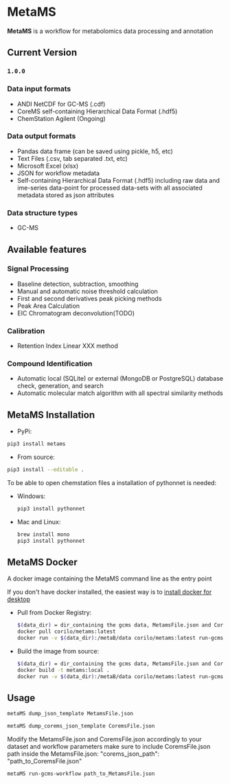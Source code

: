 # MetaMS

**MetaMS** is a workflow for metabolomics data processing and annotation

## Current Version

### `1.0.0`

### Data input formats

- ANDI NetCDF for GC-MS (.cdf)
- CoreMS self-containing Hierarchical Data Format (.hdf5)
- ChemStation Agilent (Ongoing)

### Data output formats

- Pandas data frame (can be saved using pickle, h5, etc)
- Text Files (.csv, tab separated .txt, etc)
- Microsoft Excel (xlsx)
- JSON for workflow metadata
- Self-containing Hierarchical Data Format (.hdf5) including raw data and ime-series data-point for processed data-sets with all associated metadata stored as json attributes

### Data structure types

- GC-MS

## Available features

### Signal Processing

- Baseline detection, subtraction, smoothing 
- Manual and automatic noise threshold calculation
- First and second derivatives peak picking methods
- Peak Area Calculation
- EIC Chromatogram deconvolution(TODO)

### Calibration

- Retention Index Linear XXX method 

### Compound Identification

- Automatic local (SQLite) or external (MongoDB or PostgreSQL) database check, generation, and search
- Automatic molecular match algorithm with all spectral similarity methods 

## MetaMS Installation

- PyPi:     
```bash
pip3 install metams
```

- From source:
 ```bash
pip3 install --editable .
```

To be able to open chemstation files a installation of pythonnet is needed:
- Windows: 
    ```bash
    pip3 install pythonnet
    ```

- Mac and Linux:
    ```bash
    brew install mono
    pip3 install pythonnet   
    ```

## MetaMS Docker 

A docker image containing the MetaMS command line as the entry point

If you don't have docker installed, the easiest way is to [install docker for desktop](https://hub.docker.com/?overlay=onboarding)

- Pull from Docker Registry:

    ```bash
    $(data_dir) = dir_containing the gcms data, MetamsFile.json and CoremsFile.json
    docker pull corilo/metams:latest
    docker run -v $(data_dir):/metaB/data corilo/metams:latest run-gcms-workflow /metaB/data/MetamsFile.json
    ```

- Build the image from source:

    ```bash
    $(data_dir) = dir_containing the gcms data, MetamsFile.json and CoremsFile.json
    docker build -t metams:local .
    docker run -v $(data_dir):/metaB/data corilo/metams:latest run-gcms-workflow /metaB/data/MetamsFile.json
    ```
## Usage

```bash
metaMS dump_json_template MetamsFile.json
```
```bash
metaMS dump_corems_json_template CoremsFile.json
```

Modify the MetamsFile.json and CoremsFile.json accordingly to your dataset and workflow parameters
make sure to include CoremsFile.json path inside the MetamsFile.json: "corems_json_path": "path_to_CoremsFile.json" 

```bash
metaMS run-gcms-workflow path_to_MetamsFile.json
```
